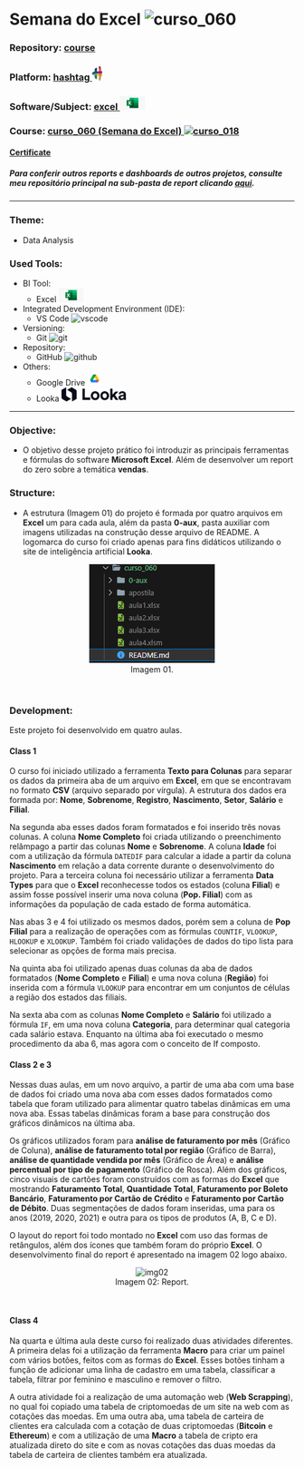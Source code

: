 # Semana do Excel   <img src="./0-aux/logo_course.jpg" alt="curso_060" width="auto" height="45">

### Repository: [course](../../../)
### Platform: <a href="../../">hashtag   <img src="https://github.com/PedroHeeger/main/blob/main/0-aux/logos/plataforma/hashtag.png" alt="hashtag" width="auto" height="25"></a>
### Software/Subject: <a href="../">excel   <img src="https://github.com/PedroHeeger/main/blob/main/0-aux/logos/software/microsoft_excel.png" alt="excel" width="auto" height="25"></a>
### Course: <a href="./">curso_060 (Semana do Excel)   <img src="./0-aux/logo_course.jpg" alt="curso_018" width="auto" height="25"></a>

#### <a href="https://github.com/PedroHeeger/main/blob/main/cert_ti/05-particip/data/excel/(23-06-20)%20Cert%20Excel%20PH%20Hashtag%20Trein%20(Semana).pdf">Certificate</a>
##### Para conferir outros reports e dashboards de outros projetos, consulte meu repositório principal na sub-pasta de report clicando [aqui](https://github.com/PedroHeeger/main/tree/main/report).

---

### Theme:
- Data Analysis

### Used Tools:
- BI Tool: 
  - Excel <img src="https://github.com/PedroHeeger/main/blob/main/0-aux/logos/software/microsoft_excel.png" alt="microsoft_excel" width="auto" height="25">
- Integrated Development Environment (IDE):
  - VS Code   <img src="https://cdn.jsdelivr.net/gh/devicons/devicon/icons/vscode/vscode-original.svg" alt="vscode" width="auto" height="25">
- Versioning: 
  - Git   <img src="https://cdn.jsdelivr.net/gh/devicons/devicon/icons/git/git-original.svg" alt="git" width="auto" height="25">
- Repository:
  - GitHub   <img src="https://cdn.jsdelivr.net/gh/devicons/devicon/icons/github/github-original.svg" alt="github" width="auto" height="25">
- Others:
  - Google Drive <img src="https://github.com/PedroHeeger/main/blob/main/0-aux/logos/software/google_drive.png" alt="google_drive" width="auto" height="25">
  - Looka <img src="https://github.com/PedroHeeger/main/blob/main/0-aux/logos/sites/ai_looka.svg" alt="looka" width="auto" height="25">

---

### Objective:
- O objetivo desse projeto prático foi introduzir as principais ferramentas e fórmulas do software **Microsoft Excel**. Além de desenvolver um report do zero sobre a temática **vendas**.

### Structure:
- A estrutura (Imagem 01) do projeto é formada por quatro arquivos em **Excel** um para cada aula, além da pasta **0-aux**, pasta auxiliar com imagens utilizadas na construção desse arquivo de README. A logomarca do curso foi criado apenas para fins didáticos utilizando o site de inteligência artificial **Looka**.

<div align="Center"><figure>
    <img src="./0-aux/img01.PNG" alt="img01"><br>
    <figcaption>Imagem 01.</figcaption>
</figure></div><br>

### Development:
Este projeto foi desenvolvido em quatro aulas.

#### Class 1
O curso foi iniciado utilizado a ferramenta **Texto para Colunas** para separar os dados da primeira aba de um arquivo em **Excel**, em que se encontravam no formato **CSV** (arquivo separado por vírgula). A estrutura dos dados era formada por: **Nome**, **Sobrenome**, **Registro**, **Nascimento**, **Setor**, **Salário** e **Filial**.

Na segunda aba esses dados foram formatados e foi inserido três novas colunas. A coluna **Nome Completo** foi criada utilizando o preenchimento relâmpago a partir das colunas **Nome** e **Sobrenome**. A coluna **Idade** foi com a utilização da fórmula `DATEDIF` para calcular a idade a partir da coluna **Nascimento** em relação a data corrente durante o desenvolvimento do projeto. Para a terceira coluna foi necessário utilizar a ferramenta **Data Types** para que o **Excel** reconhecesse todos os estados (coluna **Filial**) e assim fosse possível inserir uma nova coluna (**Pop. Filial**) com as informações da população de cada estado de forma automática.

Nas abas 3 e 4 foi utilizado os mesmos dados, porém sem a coluna de **Pop Filial** para a realização de operações com as fórmulas `COUNTIF`, `VLOOKUP`, `HLOOKUP` e `XLOOKUP`. Também foi criado validações de dados do tipo lista para selecionar as opções de forma mais precisa.

Na quinta aba foi utilizado apenas duas colunas da aba de dados formatados (**Nome Completo** e **Filial**) e uma nova coluna (**Região**) foi inserida com a fórmula `VLOOKUP` para encontrar em um conjuntos de células a região dos estados das filiais.

Na sexta aba com as colunas **Nome Completo** e **Salário** foi utilizado a fórmula `IF`, em uma nova coluna **Categoria**, para determinar qual categoria cada salário estava. Enquanto na última aba foi executado o mesmo procedimento da aba 6, mas agora com o conceito de If composto.

#### Class 2 e 3
Nessas duas aulas, em um novo arquivo, a partir de uma aba com uma base de dados foi criado uma nova aba com esses dados formatados como tabela que foram utilizado para alimentar quatro tabelas dinâmicas em uma nova aba. Essas tabelas dinâmicas foram a base para construção dos gráficos dinâmicos na última aba.

Os gráficos utilizados foram para **análise de faturamento por mês** (Gráfico de Coluna), **análise de faturamento total por região** (Gráfico de Barra), **análise de quantidade vendida por mês** (Gráfico de Área) e **análise percentual por tipo de pagamento** (Gráfico de Rosca). Além dos gráficos, cinco visuais de cartões foram construídos com as formas do **Excel** que mostrando **Faturamento Total**, **Quantidade Total**, **Faturamento por Boleto Bancário**, **Faturamento por Cartão de Crédito** e **Faturamento por Cartão de Débito**. Duas segmentações de dados foram inseridas, uma para os anos (2019, 2020, 2021) e outra para os tipos de produtos (A, B, C e D).

O layout do report foi todo montado no **Excel** com uso das formas de retângulos, além dos ícones que também foram do próprio **Excel**. O desenvolvimento final do report é apresentado na imagem 02 logo abaixo.

<div align="Center"><figure>
    <img src="./0-aux/rep_vendas_curso_018.png" alt="img02"><br>
    <figcaption>Imagem 02: Report.</a></figcaption>
</figure></div><br>


#### Class 4
Na quarta e última aula deste curso foi realizado duas atividades diferentes. A primeira delas foi a utilização da ferramenta **Macro** para criar um painel com vários botões, feitos com as formas do **Excel**. Esses botões tinham a função de adicionar uma linha de cadastro em uma tabela, classificar a tabela, filtrar por feminino e masculino e remover o filtro.

A outra atividade foi a realização de uma automação web (**Web Scrapping**), no qual foi copiado uma tabela de criptomoedas de um site na web com as cotações das moedas. Em uma outra aba, uma tabela de carteira de clientes era calculada com a cotação de duas criptomoedas (**Bitcoin** e **Ethereum**) e com a utilização de uma **Macro** a tabela de cripto era atualizada direto do site e com as novas cotações das duas moedas da tabela de carteira de clientes também era atualizada.